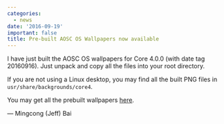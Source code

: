 ```yaml
---
categories:
  - news
date: '2016-09-19'
important: false
title: Pre-built AOSC OS Wallpapers now available
---
```



I have just built the AOSC OS wallpapers for Core 4.0.0 (with date tag 20160916). Just unpack and copy all the files into your root directory.

If you are not using a Linux desktop, you may find all the built PNG files in `usr/share/backgrounds/core4`.

You may get all the prebuilt wallpapers [here](https://github.com/AOSC-Dev/aosc-os-artworks/releases/tag/v20160916).

— Mingcong (Jeff) Bai